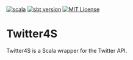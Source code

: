[![scala](https://img.shields.io/badge/scala-2.12.3-orange.svg)](SCALA)
[![sbt version](https://img.shields.io/badge/sbt-0.13.16-green.svg)](SBT)
[![MIT License](http://img.shields.io/badge/license-MIT-blue.svg?style=flat)](LICENSE)
# Twitter4S
Twitter4S is a Scala wrapper for the Twitter API.
